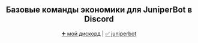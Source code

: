 <div align="center">

## Базовые команды экономики для JuniperBot в Discord

[➕ мой дискорд](https://discordapp.com/users/978778882482274314)
 | 
[✅ juniperbot](https://juniper.bot/)

</div>
